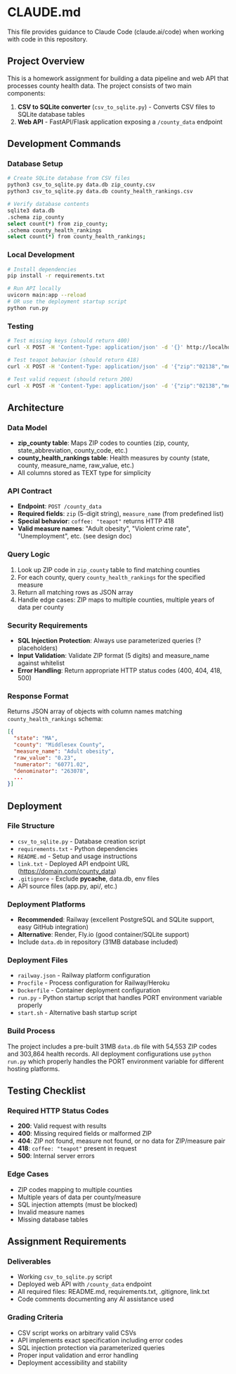 # CLAUDE.md

This file provides guidance to Claude Code (claude.ai/code) when working with code in this repository.

## Project Overview

This is a homework assignment for building a data pipeline and web API that processes county health data. The project consists of two main components:

1. **CSV to SQLite converter** (`csv_to_sqlite.py`) - Converts CSV files to SQLite database tables
2. **Web API** - FastAPI/Flask application exposing a `/county_data` endpoint

## Development Commands

### Database Setup
```bash
# Create SQLite database from CSV files
python3 csv_to_sqlite.py data.db zip_county.csv
python3 csv_to_sqlite.py data.db county_health_rankings.csv

# Verify database contents
sqlite3 data.db
.schema zip_county
select count(*) from zip_county;
.schema county_health_rankings
select count(*) from county_health_rankings;
```

### Local Development
```bash
# Install dependencies
pip install -r requirements.txt

# Run API locally
uvicorn main:app --reload
# OR use the deployment startup script
python run.py
```

### Testing
```bash
# Test missing keys (should return 400)
curl -X POST -H 'Content-Type: application/json' -d '{}' http://localhost:8000/county_data

# Test teapot behavior (should return 418)
curl -X POST -H 'Content-Type: application/json' -d '{"zip":"02138","measure_name":"Adult obesity","coffee":"teapot"}' http://localhost:8000/county_data

# Test valid request (should return 200)
curl -X POST -H 'Content-Type: application/json' -d '{"zip":"02138","measure_name":"Adult obesity"}' http://localhost:8000/county_data
```

## Architecture

### Data Model
- **zip_county table**: Maps ZIP codes to counties (zip, county, state_abbreviation, county_code, etc.)
- **county_health_rankings table**: Health measures by county (state, county, measure_name, raw_value, etc.)
- All columns stored as TEXT type for simplicity

### API Contract
- **Endpoint**: `POST /county_data`
- **Required fields**: `zip` (5-digit string), `measure_name` (from predefined list)
- **Special behavior**: `coffee: "teapot"` returns HTTP 418
- **Valid measure names**: "Adult obesity", "Violent crime rate", "Unemployment", etc. (see design doc)

### Query Logic
1. Look up ZIP code in `zip_county` table to find matching counties
2. For each county, query `county_health_rankings` for the specified measure
3. Return all matching rows as JSON array
4. Handle edge cases: ZIP maps to multiple counties, multiple years of data per county

### Security Requirements
- **SQL Injection Protection**: Always use parameterized queries (? placeholders)
- **Input Validation**: Validate ZIP format (5 digits) and measure_name against whitelist
- **Error Handling**: Return appropriate HTTP status codes (400, 404, 418, 500)

### Response Format
Returns JSON array of objects with column names matching `county_health_rankings` schema:
```json
[{
  "state": "MA",
  "county": "Middlesex County",
  "measure_name": "Adult obesity",
  "raw_value": "0.23",
  "numerator": "60771.02",
  "denominator": "263078",
  ...
}]
```

## Deployment

### File Structure
- `csv_to_sqlite.py` - Database creation script
- `requirements.txt` - Python dependencies
- `README.md` - Setup and usage instructions
- `link.txt` - Deployed API endpoint URL (https://domain.com/county_data)
- `.gitignore` - Exclude __pycache__, data.db, env files
- API source files (app.py, api/, etc.)

### Deployment Platforms
- **Recommended**: Railway (excellent PostgreSQL and SQLite support, easy GitHub integration)
- **Alternative**: Render, Fly.io (good container/SQLite support)
- Include `data.db` in repository (31MB database included)

### Deployment Files
- `railway.json` - Railway platform configuration
- `Procfile` - Process configuration for Railway/Heroku
- `Dockerfile` - Container deployment configuration
- `run.py` - Python startup script that handles PORT environment variable properly
- `start.sh` - Alternative bash startup script

### Build Process
The project includes a pre-built 31MB `data.db` file with 54,553 ZIP codes and 303,864 health records. All deployment configurations use `python run.py` which properly handles the PORT environment variable for different hosting platforms.

## Testing Checklist

### Required HTTP Status Codes
- **200**: Valid request with results
- **400**: Missing required fields or malformed ZIP
- **404**: ZIP not found, measure not found, or no data for ZIP/measure pair
- **418**: `coffee: "teapot"` present in request
- **500**: Internal server errors

### Edge Cases
- ZIP codes mapping to multiple counties
- Multiple years of data per county/measure
- SQL injection attempts (must be blocked)
- Invalid measure names
- Missing database tables

## Assignment Requirements

### Deliverables
- Working `csv_to_sqlite.py` script
- Deployed web API with `/county_data` endpoint
- All required files: README.md, requirements.txt, .gitignore, link.txt
- Code comments documenting any AI assistance used

### Grading Criteria
- CSV script works on arbitrary valid CSVs
- API implements exact specification including error codes
- SQL injection protection via parameterized queries
- Proper input validation and error handling
- Deployment accessibility and stability
